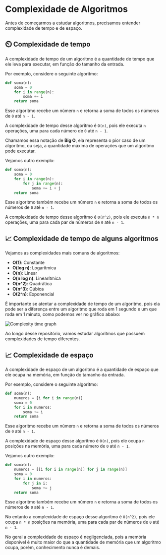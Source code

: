 # Complexidade de Algoritmos

Antes de começarmos a estudar algoritmos, precisamos entender complexidade de tempo e de espaço.

## ⏲️ Complexidade de tempo

A complexidade de tempo de um algoritmo é a quantidade de tempo que ele leva para executar, em função do tamanho da entrada.

Por exemplo, considere o seguinte algoritmo:

```py
def soma(n):
    soma = 0
    for i in range(n):
        soma += i
    return soma
```

Esse algoritmo recebe um número `n` e retorna a soma de todos os números de `0` até `n - 1`.

A complexidade de tempo desse algoritmo é `O(n)`, pois ele executa `n` operações, uma para cada número de `0` até `n - 1`.

Chamamos essa notação de **Big O**, ela representa o pior caso de um algoritmo, ou seja, a quantidade máxima de operações que um algoritmo pode executar.

Vejamos outro exemplo:

```py
def soma(n):
    soma = 0
    for i in range(n):
        for j in range(n):
            soma += i + j
    return soma
```

Esse algoritmo também recebe um número `n` e retorna a soma de todos os números de `0` até `n - 1`.

A complexidade de tempo desse algoritmo é `O(n^2)`, pois ele executa `n * n` operações, uma para cada par de números de `0` até `n - 1`.

## 📈 Complexidade de tempo de alguns algoritmos

Vejamos as complexidades mais comuns de algoritmos:

- **O(1)**: Constante
- **O(log n)**: Logarítmica
- **O(n)**: Linear
- **O(n log n)**: Linearítmica
- **O(n^2)**: Quadrática
- **O(n^3)**: Cúbica
- **O(2^n)**: Exponencial

É importante se atentar a complexidade de tempo de um algoritmo, pois ela pode ser a diferença entre um algoritmo que roda em 1 segundo e um que roda em 1 minuto, como podemos ver no gráfico abaixo:

<img alt="Complexity time graph" src="https://www.raebear.net/media/2017/12/jIGhf.png" />

Ao longo desse repositório, vamos estudar algoritmos que possuem complexidades de tempo diferentes.

## 📈 Complexidade de espaço

A complexidade de espaço de um algoritmo é a quantidade de espaço que ele ocupa na memória, em função do tamanho da entrada.

Por exemplo, considere o seguinte algoritmo:

```py
def soma(n):
    numeros = [i for i in range(n)]
    soma = 0
    for i in numeros:
        soma += i
    return soma
```

Esse algoritmo recebe um número `n` e retorna a soma de todos os números de `0` até `n - 1`.

A complexidade de espaço desse algoritmo é `O(n)`, pois ele ocupa `n` posições na memória, uma para cada número de `0` até `n - 1`.

Vejamos outro exemplo:

```py
def soma(n):
    numeros = [[i for i in range(n)] for j in range(n)]
    soma = 0
    for i in numeros:
        for j in i:
            soma += j
    return soma
```

Esse algoritmo também recebe um número `n` e retorna a soma de todos os números de `0` até `n - 1`.

No entanto a complexidade de espaço desse algoritmo é `O(n^2)`, pois ele ocupa `n * n` posições na memória, uma para cada par de números de `0` até `n - 1`.

No geral a complexidade de espaço é negligenciada, pois a memória disponível é muito maior do que a quantidade de memória que um algoritmo ocupa, porém, conhecimento nunca é demais.

